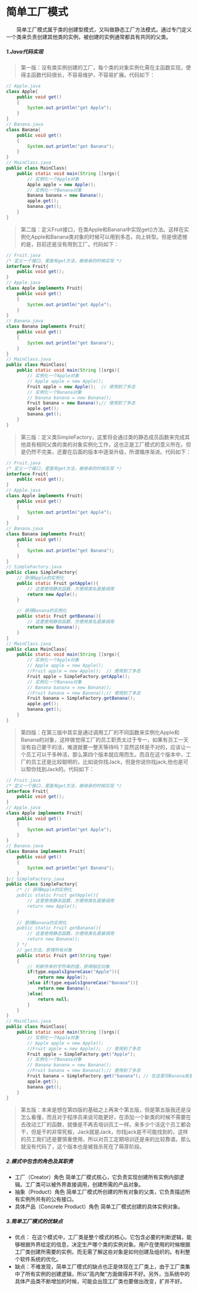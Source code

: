 # 简单工厂模式

&ensp;&ensp;&ensp;&ensp;简单工厂模式属于类的创建型模式，又叫做静态工厂方法模式。通过专门定义一个类来负责创建其他类的实例，被创建的实例通常都具有共同的父类。 
##### 1.Java代码实现
>第一版：没有类实例创建的工厂，每个类的对象实例化需在主函数实现，使得主函数代码很长，不容易维护，不容易扩展。代码如下：
```Java
// Apple.java
class Apple{
	public void get()
	{
		System.out.println("get Apple");
	}
}
// Banana.java
class Banana{
	public void get()
	{
		System.out.println("get Banana");
	}
}
// MainClass.java
public class MainClass{
	public static void main(String []srgs){
		// 实例化一个Apple对象
		Apple apple = new Apple();
		// 实例化一个Banana对象
		Banana banana = new Banana();
		apple.get();
		banana.get();
	}
}
```
>第二版：定义Fruit接口，在类Apple和Banana中实现get()方法。这样在实例化Apple和Banana类对象的时候可以用到多态，向上转型。但是很遗憾的是，目前还是没有用到工厂。代码如下：
```Java
// Fruit.java
/* 定义一个接口，里面有get方法，被继承的时候实现 */
interface Fruit{
	public void get();
}
// Apple.java
class Apple implements Fruit{
	public void get()
	{
		System.out.println("get Apple");
	}
}
// Banana.java
class Banana implements Fruit{
	public void get()
	{
		System.out.println("get Banana");
	}
}
// MainClass.java
public class MainClass{
	public static void main(String []srgs){
		// 实例化一个Apple对象
		// Apple apple = new Apple();
		Fruit apple = new Apple();  // 使用到了多态
		// 实例化一个Banana对象
		// Banana banana = new Banana();
		Fruit banana = new Banana();// 使用到了多态
		apple.get(); 
		banana.get();
	}
}
```
>第三版：定义类SimpleFactory，这里将会通过类的静态成员函数来完成其他具有相同父类的类的对象实例化工作，这也正是工厂模式的意义所在。但是仍然不完美，还要在后面的版本中逐渐升级，所谓循序渐进。代码如下：
```Java
// Fruit.java
/* 定义一个接口，里面有get方法，被继承的时候实现 */
interface Fruit{
	public void get();
}
// Apple.java
class Apple implements Fruit{
	public void get()
	{
		System.out.println("get Apple");
	}
}
// Banana.java
class Banana implements Fruit{
	public void get()
	{
		System.out.println("get Banana");
	}
}
// SimpleFactory.java
public class SimpleFactory{
	// 获得Apple的实例化
	public static Fruit getApple(){
		// 这里使用静态函数，方便用类名直接调用
		return new Apple();
	}
	
	// 获得Banana的实例化
	public static Fruit getBanana(){
		// 这里使用静态函数，方便用类名直接调用
		return new Banana();
	}
}
// MainClass.java
public class MainClass{
	public static void main(String []srgs){
		// 实例化一个Apple对象
		// Apple apple = new Apple();
		//Fruit apple = new Apple();  // 使用到了多态
		Fruit apple = SimpleFactory.getApple();
		// 实例化一个Banana对象
		// Banana banana = new Banana();
		//Fruit banana = new Banana();// 使用到了多态
		Fruit banana = SimpleFactory.getBanana();
		apple.get(); 
		banana.get();
	}
}
```
>第四版：在第三版中其实是通过调用工厂的不同函数来实例化Apple和Banana的对象，这样做觉得工厂的员工职责太过于专一，如果有员工一天没有自己要干的活，难道就要一整天等待吗？显然这样是不对的，应该让一个员工可以干多种活，那么第四个版本就应用而生。而且在这个版本中，工厂的员工还是比较聪明的，比如说你找Jack，但是你说你找jack,他也是可以帮你找到Jack的。代码如下：
```Java
// Fruit.java
/* 定义一个接口，里面有get方法，被继承的时候实现 */
interface Fruit{
	public void get();
}
// Apple.java
class Apple implements Fruit{
	public void get()
	{
		System.out.println("get Apple");
	}
}
// Banana.java
class Banana implements Fruit{
	public void get()
	{
		System.out.println("get Banana");
	}
}// SimpleFactory.java
public class SimpleFactory{
	/* // 获得Apple的实例化
	public static Fruit getApple(){
		// 这里使用静态函数，方便用类名直接调用
		return new Apple();
	}
	
	// 获得Banana的实例化
	public static Fruit getBanana(){
		// 这里使用静态函数，方便用类名直接调用
		return new Banana();
	} */
	// get方法，获得所有对象
	public static Fruit get(String type)
	{
		// 判断传来的字符串的值，获得相应对象
		if(type.equalsIgnoreCase("Apple")){
			return new Apple();
		}else if(type.equalsIgnoreCase("Banana")){
			return new Banana();
		}else{
			return null;
		}
	}
}
// MainClass.java
public class MainClass{
	public static void main(String []srgs){
		// 实例化一个Apple对象
		// Apple apple = new Apple();
		//Fruit apple = new Apple();  // 使用到了多态
		Fruit apple = SimpleFactory.get("Apple");
		// 实例化一个Banana对象
		// Banana banana = new Banana();
		//Fruit banana = new Banana();// 使用到了多态
		Fruit banana = SimpleFactory.get("banana"); // 在这里将Banana故意改成banana
		apple.get(); 
		banana.get();
	}
}
```
>第五版：本来是想在第四版的基础之上再来个第五版，但是第五版我还是没怎么看懂，而且对于程序员来说可能更好，在添加一个新类的时候不需要在去改动工厂的函数，就像是不再去培训员工一样。来多少个活这个员工都会干，但是干的非常死板，Jack就是Jack，你找jack是不可能找到的，这样的员工我们还是要慎重使用，所以对员工定期培训还是来的比较靠谱。那么就没有代码了，这个版本也是被我杀死在了萌芽阶段。
##### 2.模式中包含的角色及其职责
* 工厂（Creator）角色
简单工厂模式核心，它负责实现创建所有实例内部逻辑。工厂类可以被外界直接调用，创建所需的产品对象。
* 抽象（Product）角色
简单工厂模式所创建的所有对象的父类，它负责描述所有实例所共有的公有接口。
* 具体产品（Concrete Product）角色
简单工厂模式创建的具体实例对象。
##### 3.简单工厂模式的优缺点
* 优点： 在这个模式中，工厂类是整个模式的核心。它包含必要的判断逻辑，能够根据外界给定的信息，决定生产哪个类的实例对象。用户在使用的时候根据工厂类创建所需要的实例，而无需了解这些对象是如何创建及组织的。有利整个软件系统的优化。
* 缺点：不难发现，简单工厂模式的缺点也正是体现在工厂类上，由于工厂类集中了所有实例的创建逻辑，所以“高内聚”方面做得并不好。另外，当系统中的具体产品类不断增加的时候，可能会出现工厂类也要做出改变，扩并不好。